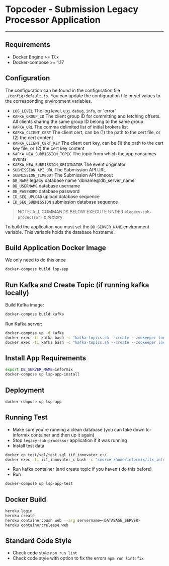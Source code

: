 # Topcoder - Submission Legacy Processor Application
----------------------

## Requirements

- Docker Engine >= 17.x
- Docker-compose >= 1.17

## Configuration

The configuration can be found in the configuration file `./config/default.js`.
You can update the configuration file or set values to the corresponding environment variables.

- `LOG_LEVEL` The log level, e.g. `debug`, `info`, or 'error'
- `KAFKA_GROUP_ID` The client group ID for committing and fetching offsets. All clients sharing the same group ID belong to the same group
- `KAFKA_URL` The comma delimited list of initial brokers list
- `KAFKA_CLIENT_CERT` The client cert, can be (1) the path to the cert file, or (2) the cert content
- `KAFKA_CLIENT_CERT_KEY` The client cert key, can be (1) the path to the cert key file, or (2) the cert key content
- `KAFKA_NEW_SUBMISSION_TOPIC` The topic from which the app consumes events
- `KAFKA_NEW_SUBMISSION_ORIGINATOR` The event originator
- `SUBMISSION_API_URL` The Submission API URL
- `SUBMISSION_TIMEOUT` The Submission API timeout
- `DB_NAME` legacy database name 'dbname@db_server_name'
- `DB_USERNAME` database username
- `DB_PASSWORD` database password
- `ID_SEQ_UPLOAD` upload database sequence
- `ID_SEQ_SUBMISSION` submission database sequence

> NOTE: ALL COMMANDS BELOW EXECUTE UNDER ```<legacy-sub-procecssor>``` directory

To build the application you must set the `DB_SERVER_NAME` environment variable. This variable holds the database hostname.

## Build Application Docker Image
We only need to do this once
```bash
docker-compose build lsp-app
```

## Run Kafka and Create Topic (if running kafka locally)

Build Kafka image:
```bash
docker-compose build kafka
```

Run Kafka server:
```bash
docker-compose up -d kafka
docker exec -ti kafka bash -c "kafka-topics.sh --create --zookeeper localhost:2181 --replication-factor 1 --partitions 1 --topic submission.notification.create"
docker exec -ti kafka bash -c "kafka-topics.sh --create --zookeeper localhost:2181 --replication-factor 1 --partitions 1 --topic submission.notification.update"
```

## Install App Requirements
```bash
export DB_SERVER_NAME=informix
docker-compose up lsp-app-install
```

## Deployment
```bash
docker-compose up lsp-app
```

## Running Test
- Make sure you're running a clean database (you can take down tc-informix container and then up it again)
- Stop `legacy-sub-processor` application if it was running
- Install test data
```bash
docker cp test/sql/test.sql iif_innovator_c:/
docker exec -ti iif_innovator_c bash -c "source /home/informix/ifx_informixoltp_tcp.env && dbaccess - /test.sql"
```
- Run kafka container (and create topic if you haven't do this before)
- Run
```bash
docker-compose up lsp-app-test
```

## Docker Build

```bash
heroku login
heroku create
heroku container:push web --arg servername=<DATABASE_SERVER>
heroku container:release web
```

## Standard Code Style

- Check code style `npm run lint`
- Check code style with option to fix the errors `npm run lint:fix`
